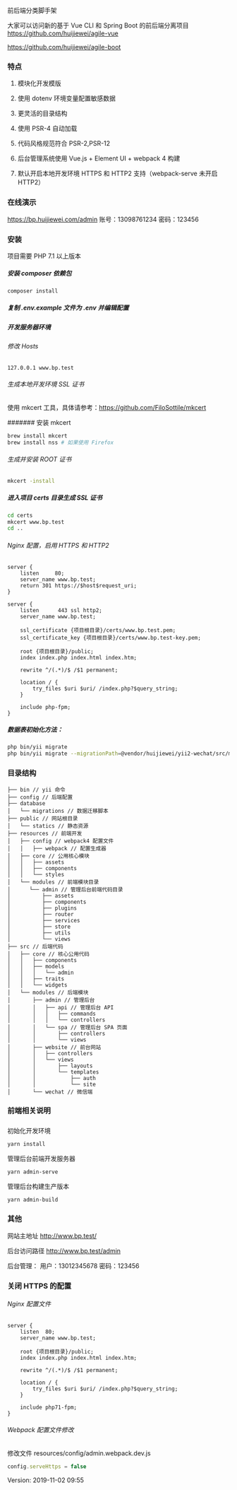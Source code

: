 前后端分类脚手架

大家可以访问新的基于 Vue CLI 和 Spring Boot 的前后端分离项目
https://github.com/huijiewei/agile-vue

https://github.com/huijiewei/agile-boot

### 特点

1. 模块化开发模版

2. 使用 dotenv 环境变量配置敏感数据

3. 更灵活的目录结构

4. 使用 PSR-4 自动加载

5. 代码风格规范符合 PSR-2,PSR-12

6. 后台管理系统使用 Vue.js + Element UI + webpack 4 构建

7. 默认开启本地开发环境 HTTPS 和 HTTP2 支持（webpack-serve 未开启 HTTP2）

### 在线演示
https://bp.huijiewei.com/admin
账号：13098761234
密码：123456

### 安装

项目需要 PHP 7.1 以上版本

##### 安装 composer 依赖包

```bash
composer install
```

##### 复制 .env.example 文件为 .env 并编辑配置

##### 开发服务器环境

###### 修改 Hosts 
```text
127.0.0.1 www.bp.test
```

###### 生成本地开发环境 SSL 证书
使用 mkcert 工具，具体请参考：https://github.com/FiloSottile/mkcert

####### 安装 mkcert
```bash
brew install mkcert
brew install nss # 如果使用 Firefox
```
###### 生成并安装 ROOT 证书
```bash
mkcert -install
```

##### 进入项目 certs 目录生成 SSL 证书
```bash
cd certs
mkcert www.bp.test
cd ..
```
      
###### Nginx 配置，启用 HTTPS 和 HTTP2
```text
server {
    listen     80;
    server_name www.bp.test;
    return 301 https://$host$request_uri;
}

server {
    listen      443 ssl http2;
    server_name www.bp.test;

    ssl_certificate {项目根目录}/certs/www.bp.test.pem;
    ssl_certificate_key {项目根目录}/certs/www.bp.test-key.pem;

    root {项目根目录}/public;
    index index.php index.html index.htm;

    rewrite ^/(.*)/$ /$1 permanent;

    location / {
        try_files $uri $uri/ /index.php?$query_string;
    }

    include php-fpm;
}
```

##### 数据表初始化方法：

```bash
php bin/yii migrate
php bin/yii migrate --migrationPath=@vendor/huijiewei/yii2-wechat/src/migrations
```

### 目录结构
```
├── bin // yii 命令
├── config // 后端配置
├── database 
│   └── migrations // 数据迁移脚本
├── public // 网站根目录
│   └── statics // 静态资源
├── resources // 前端开发
│   ├── config // webpack4 配置文件
│   │   ├── webpack // 配置生成器
│   ├── core // 公用核心模块
│   │   ├── assets
│   │   ├── components
│   │   └── styles
│   └── modules // 前端模块目录
│      └── admin // 管理后台前端代码目录
│          ├── assets
│          ├── components
│          ├── plugins
│          ├── router
│          ├── services
│          ├── store
│          ├── utils
│          └── views
├── src // 后端代码
│   ├── core // 核心公用代码
│   │   ├── components
│   │   ├── models
│   │   │   └── admin
│   │   ├── traits
│   │   └── widgets
│   └── modules // 后端模块
│       ├── admin // 管理后台
│       │   ├── api // 管理后台 API
│       │   │   ├── commands
│       │   │   └── controllers
│       │   └── spa // 管理后台 SPA 页面
│       │       ├── controllers
│       │       └── views
│       ├── website // 前台网站
│       │   ├── controllers
│       │   └── views
│       │       ├── layouts
│       │       └── templates
│       │           ├── auth
│       │           └── site
│       └── wechat // 微信端
```

### 前端相关说明
##### 
初始化开发环境
```bash
yarn install
```
管理后台前端开发服务器
```bash
yarn admin-serve
```
管理后台构建生产版本
```bash
yarn admin-build
```

### 其他

网站主地址
http://www.bp.test/

后台访问路径
http://www.bp.test/admin

后台管理：
用户：13012345678
密码：123456

### 关闭 HTTPS 的配置
###### Nginx 配置文件
```text
server {
    listen	80;
    server_name www.bp.test;

    root {项目根目录}/public;
    index index.php index.html index.htm;
    
    rewrite ^/(.*)/$ /$1 permanent;

    location / {
        try_files $uri $uri/ /index.php?$query_string;
    }

    include php71-fpm;
}
```
###### Webpack 配置文件修改
修改文件 resources/config/admin.webpack.dev.js
```js
config.serveHttps = false
```

Version: 2019-11-02 09:55

